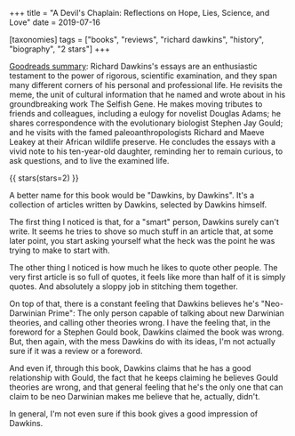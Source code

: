 +++
title = "A Devil's Chaplain: Reflections on Hope, Lies, Science, and Love"
date = 2019-07-16

[taxonomies]
tags = ["books", "reviews", "richard dawkins", "history", "biography", 
"2 stars"]
+++

[Goodreads summary](https://www.goodreads.com/book/show/61536.A_Devil_s_Chaplain):
Richard Dawkins's essays are an enthusiastic testament to the power of
rigorous, scientific examination, and they span many different corners of his
personal and professional life. He revisits the meme, the unit of cultural
information that he named and wrote about in his groundbreaking work The
Selfish Gene. He makes moving tributes to friends and colleagues, including a
eulogy for novelist Douglas Adams; he shares correspondence with the
evolutionary biologist Stephen Jay Gould; and he visits with the famed
paleoanthropologists Richard and Maeve Leakey at their African wildlife
preserve. He concludes the essays with a vivid note to his ten-year-old
daughter, reminding her to remain curious, to ask questions, and to live the
examined life.

<!-- more -->

{{ stars(stars=2) }}

A better name for this book would be "Dawkins, by Dawkins". It's a collection
of articles written by Dawkins, selected by Dawkins himself.

The first thing I noticed is that, for a "smart" person, Dawkins surely can't
write. It seems he tries to shove so much stuff in an article that, at some
later point, you start asking yourself what the heck was the point he was
trying to make to start with.

The other thing I noticed is how much he likes to quote other people. The very
first article is so full of quotes, it feels like more than half of it is
simply quotes. And absolutely a sloppy job in stitching them together.

On top of that, there is a constant feeling that Dawkins believes he's
"Neo-Darwinian Prime": The only person capable of talking about new Darwinian
theories, and calling other theories wrong. I have the feeling that, in the
foreword for a Stephen Gould book, Dawkins claimed the book was wrong. But,
then again, with the mess Dawkins do with its ideas, I'm not actually sure if
it was a review or a foreword.

And even if, through this book, Dawkins claims that he has a good relationship
with Gould, the fact that he keeps claiming he believes Gould theories are
wrong, and that general feeling that he's the only one that can claim to be
neo Darwinian makes me believe that he, actually, didn't.

In general, I'm not even sure if this book gives a good impression of Dawkins.
